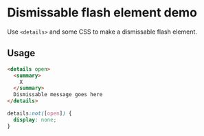 # Dismissable flash element demo

Use `<details>` and some CSS to make a dismissable flash element.

## Usage

```html
<details open>
  <summary>
    X
  </summary>
  Dismissable message goes here
</details>
```

```css
details:not([open]) {
  display: none;
}
```
